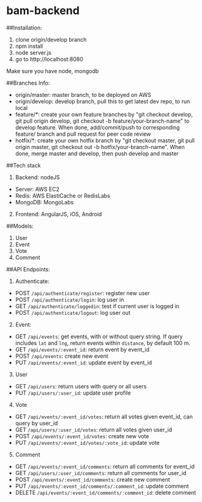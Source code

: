 bam-backend
===========

##Installation:
1. clone origin/develop branch
2. npm install
3. node server.js
4. go to http://localhost:8080

Make sure you have node, mongodb

##Branches Info:
* origin/master: master branch, to be deployed on AWS
* origin/develop: develop branch, pull this to get latest dev repo, to run local
* feature/*: create your own feature branches by "git checkout develop, git pull origin develop, git checkout -b feature/your-branch-name" to develop feature. When done, add/commit/push to corresponding feature/ branch and pull request for peer code review
* hotfix/*: create your own hotfix branch by "git checkout master, git pull origin master, git checkout out -b hotfix/your-branch-name". When done, merge master and develop, then push develop and master

##Tech stack
1. Backend: nodeJS
  - Server: AWS EC2
  - Redis: AWS ElastiCache or RedisLabs
  - MongoDB: MongoLabs

2. Frontend: AngularJS, iOS, Android

##Models:
1. User
2. Event
3. Vote
4. Comment

##API Endpoints:
1. Authenticate:
  - POST `/api/authenticate/register`: register new user
  - POST `/api/authenticate/login`: log user in
  - GET `/api/authenticate/loggedin`: test if current user is logged in
  - POST `/api/authenticate/logout`: log user out

2. Event:
  - GET `/api/events`: get events, with or without query string. If query includes `lat` and `lng`, return events within `distance`, by default 100 m.
  - GET `/api/events/:event_id`: return event by event_id
  - POST `/api/events`: create new event
  - PUT `/api/events/:event_id`: update event by event_id

3. User
  - GET `/api/users`: return users with query or all users
  - PUT `/api/users/:user_id`: update user profile

4. Vote
  - GET `/api/events/:event_id/votes`: return all votes given event_id, can query by user_id
  - GET `/api/users/:user_id/votes`: return all votes given user_id
  - POST `/api/events/:event_id/votes`: create new vote
  - PUT `/api/events/:event_id/votes/:vote_id`: update vote

5. Comment
  - GET `/api/events/:event_id/comments`: return all comments for event_id
  - GET `/api/users/:user_id/comments`: return all comments for user_id
  - POST `/api/events/:event_id/comments`: create new comment
  - PUT `/api/events/:event_id/comments/:comment_id`: update comment
  - DELETE `/api/events/:event_id/comments/:comment_id`: delete comment


